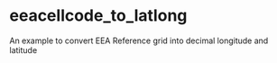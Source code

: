 # eeacellcode_to_latlong
An example to convert EEA Reference grid into decimal longitude and latitude
